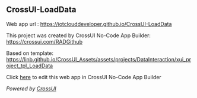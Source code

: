 ## CrossUI-LoadData
Web app url : https://iotclouddeveloper.github.io/CrossUI-LoadData

This project was created by CrossUI No-Code App Builder: https://crossui.com/RADGithub

Based on template: https://linb.github.io/CrossUI_Assets/assets/projects/DataInteraction/xui_project_tpl_LoadData

Click [here](https://crossui.com/RADGithub/#!from=github&owner=iotclouddeveloper&repo=CrossUI-LoadData) to edit this web app in CrossUI No-Code App Builder

<i>Powered by [CrossUI](https://crossui.com)</i>
